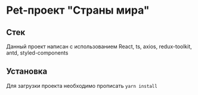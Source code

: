 # Pet-проект "Страны мира"
## Стек
Данный проект написан с использованием React, ts, axios, redux-toolkit, antd, styled-components
## Установка
Для загрузки проекта необходимо прописать `yarn install`

